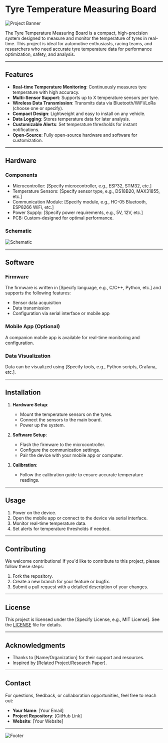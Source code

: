 # Tyre Temperature Measuring Board

![Project Banner](https://via.placeholder.com/1200x400) <!-- Add a banner image if available -->

The Tyre Temperature Measuring Board is a compact, high-precision system designed to measure and monitor the temperature of tyres in real-time. This project is ideal for automotive enthusiasts, racing teams, and researchers who need accurate tyre temperature data for performance optimization, safety, and analysis.

---

## Features

- **Real-time Temperature Monitoring**: Continuously measures tyre temperature with high accuracy.
- **Multi-Sensor Support**: Supports up to X temperature sensors per tyre. <!-- Update with the number of sensors -->
- **Wireless Data Transmission**: Transmits data via Bluetooth/WiFi/LoRa (choose one or specify). <!-- Update with the communication protocol -->
- **Compact Design**: Lightweight and easy to install on any vehicle.
- **Data Logging**: Stores temperature data for later analysis.
- **Customizable Alerts**: Set temperature thresholds for instant notifications.
- **Open-Source**: Fully open-source hardware and software for customization.

---

## Hardware

### Components
- Microcontroller: [Specify microcontroller, e.g., ESP32, STM32, etc.]
- Temperature Sensors: [Specify sensor type, e.g., DS18B20, MAX31855, etc.]
- Communication Module: [Specify module, e.g., HC-05 Bluetooth, ESP8266 WiFi, etc.]
- Power Supply: [Specify power requirements, e.g., 5V, 12V, etc.]
- PCB: Custom-designed for optimal performance.

### Schematic
![Schematic](https://via.placeholder.com/800x600) <!-- Add a link to your schematic or diagram -->

---

## Software

### Firmware
The firmware is written in [Specify language, e.g., C/C++, Python, etc.] and supports the following features:
- Sensor data acquisition
- Data transmission
- Configuration via serial interface or mobile app

### Mobile App (Optional)
A companion mobile app is available for real-time monitoring and configuration. <!-- Add details if applicable -->

### Data Visualization
Data can be visualized using [Specify tools, e.g., Python scripts, Grafana, etc.].

---

## Installation

1. **Hardware Setup**:
   - Mount the temperature sensors on the tyres.
   - Connect the sensors to the main board.
   - Power up the system.

2. **Software Setup**:
   - Flash the firmware to the microcontroller.
   - Configure the communication settings.
   - Pair the device with your mobile app or computer.

3. **Calibration**:
   - Follow the calibration guide to ensure accurate temperature readings.

---

## Usage

1. Power on the device.
2. Open the mobile app or connect to the device via serial interface.
3. Monitor real-time temperature data.
4. Set alerts for temperature thresholds if needed.

---

## Contributing

We welcome contributions! If you'd like to contribute to this project, please follow these steps:
1. Fork the repository.
2. Create a new branch for your feature or bugfix.
3. Submit a pull request with a detailed description of your changes.

---

## License

This project is licensed under the [Specify License, e.g., MIT License]. See the [LICENSE](LICENSE) file for details.

---

## Acknowledgments

- Thanks to [Name/Organization] for their support and resources.
- Inspired by [Related Project/Research Paper].

---

## Contact

For questions, feedback, or collaboration opportunities, feel free to reach out:

- **Your Name**: [Your Email]
- **Project Repository**: [GitHub Link]
- **Website**: [Your Website] <!-- Optional -->

---

![Footer](https://via.placeholder.com/1200x100) <!-- Add a footer image if desired -->